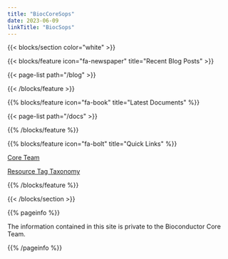 ```yaml
---
title: "BiocCoreSops"
date: 2023-06-09
linkTitle: "BiocSops"
---
```

{{< blocks/section color="white" >}}

{{< blocks/feature  icon="fa-newspaper" title="Recent Blog Posts" >}}

{{< page-list path="/blog" >}}

{{< /blocks/feature >}}

{{% blocks/feature icon="fa-book" title="Latest Documents" %}}

{{< page-list path="/docs" >}}

{{% /blocks/feature %}}

{{% blocks/feature icon="fa-bolt" title="Quick Links" %}}
<p style="text-align:left;margin-bottom:0;">
    <a href="/docs/governance/contacts">Core Team</a>
</p>
<p style="text-align:left;margin-bottom:0;">
    <a href="/docs/governance/resource-tags">Resource Tag Taxonomy</a>
</p>

{{% /blocks/feature %}}

{{< /blocks/section >}}

{{% pageinfo %}}
<p>The information contained in this site is private to the Bioconductor Core Team.</p>
{{% /pageinfo %}}
